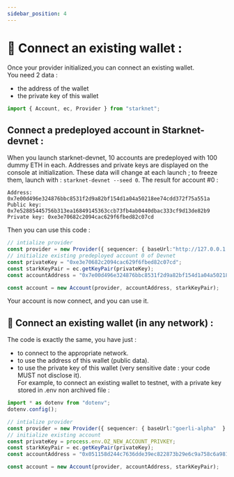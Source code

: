 ```yaml
---
sidebar_position: 4
---
```


# 🔌 Connect an existing wallet :
Once your provider initialized,you can connect an existing wallet.  
You need 2 data :
- the address of the wallet
- the private key of this wallet
```typescript
import { Account, ec, Provider } from "starknet";
```
## Connect a predeployed account in Starknet-devnet :
When you launch starknet-devnet, 10 accounts are predeployed with 100 dummy ETH in each. Addresses and private keys are displayed on the console at initialization. These data will change at each launch ; to freeze them, launch with : `starknet-devnet --seed 0`. The result for account #0 :   
```Account #0
Address: 0x7e00d496e324876bbc8531f2d9a82bf154d1a04a50218ee74cdd372f75a551a
Public key: 0x7e52885445756b313ea16849145363ccb73fb4ab0440dbac333cf9d13de82b9
Private key: 0xe3e70682c2094cac629f6fbed82c07cd
```
Then you can use this code :
```typescript
// intialize provider
const provider = new Provider({ sequencer: { baseUrl:"http://127.0.0.1:5050"  } });
// initialize existing predeployed account 0 of Devnet
const privateKey = "0xe3e70682c2094cac629f6fbed82c07cd";
const starkKeyPair = ec.getKeyPair(privateKey);
const accountAddress = "0x7e00d496e324876bbc8531f2d9a82bf154d1a04a50218ee74cdd372f75a551a";

const account = new Account(provider, accountAddress, starkKeyPair);
```
Your account is now connect, and you can use it.
## 👛 Connect an existing wallet (in any network) :
The code is exactly the same, you have just :
- to connect to the appropriate network.
- to use the address of this wallet (public data).
- to use the private key of this wallet (very sensitive date : your code MUST not disclose it).  
For example, to connect an existing wallet to testnet, with a private key stored in .env non archived file :
```typescript
import * as dotenv from "dotenv";
dotenv.config();

// intialize provider
const provider = new Provider({ sequencer: { baseUrl:"goerli-alpha"  } });
// initialize existing account 
const privateKey = process.env.OZ_NEW_ACCOUNT_PRIVKEY;
const starkKeyPair = ec.getKeyPair(privateKey);
const accountAddress = "0x051158d244c7636dde39ec822873b29e6c9a758c6a9812d005b6287564908667";

const account = new Account(provider, accountAddress, starkKeyPair);
```


